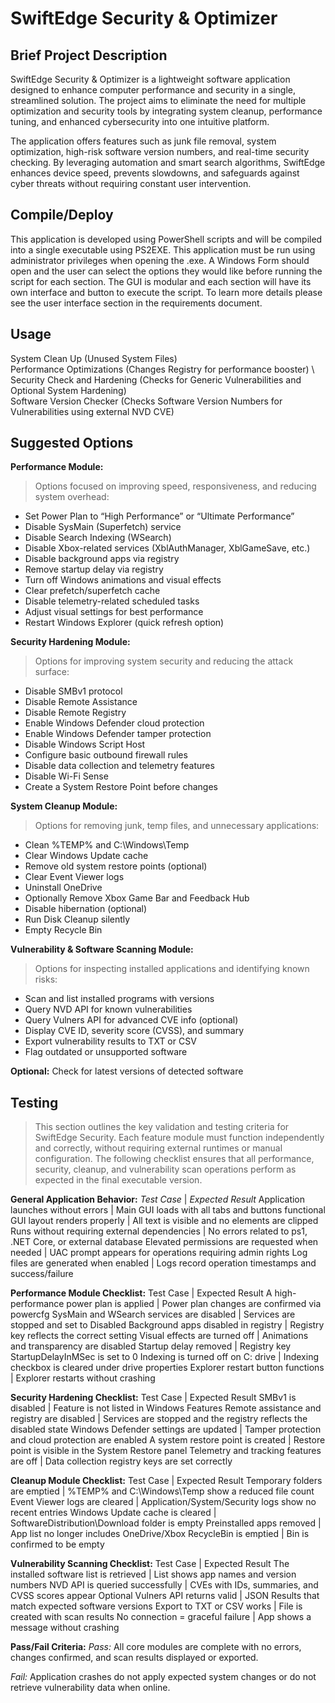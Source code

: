 # SwiftEdge Security & Optimizer

## Brief Project Description

SwiftEdge Security & Optimizer is a lightweight software application designed to enhance computer performance and security in a single, streamlined solution. The project aims to eliminate the need for multiple optimization and security tools by integrating system cleanup, performance tuning, and enhanced cybersecurity into one intuitive platform.

The application offers features such as junk file removal, system optimization, high-risk software version numbers, and real-time security checking. By leveraging automation and smart search algorithms, SwiftEdge enhances device speed, prevents slowdowns, and safeguards against cyber threats without requiring constant user intervention.

## Compile/Deploy

This application is developed using PowerShell scripts and will be compiled into a single executable using PS2EXE. 
This application must be run using administrator privileges when opening the .exe. A Windows Form should open and the user can select the options they would like before running the script for each section. The GUI is modular and each section will have its own interface and button to execute the script. To learn more details please see the user interface section in the requirements document. 

## Usage

System Clean Up (Unused System Files) \
Performance Optimizations (Changes Registry for performance booster) \ 
Security Check and Hardening (Checks for Generic Vulnerabilities and Optional System Hardening) \
Software Version Checker (Checks Software Version Numbers for Vulnerabilities using external NVD CVE)   

## Suggested Options 

**Performance Module:**
> Options focused on improving speed, responsiveness, and reducing system overhead:

- Set Power Plan to “High Performance” or “Ultimate Performance”
- Disable SysMain (Superfetch) service
- Disable Search Indexing (WSearch)
- Disable Xbox-related services (XblAuthManager, XblGameSave, etc.)
- Disable background apps via registry
- Remove startup delay via registry
- Turn off Windows animations and visual effects
- Clear prefetch/superfetch cache
- Disable telemetry-related scheduled tasks
- Adjust visual settings for best performance
- Restart Windows Explorer (quick refresh option)

**Security Hardening Module:**
> Options for improving system security and reducing the attack surface:

- Disable SMBv1 protocol
- Disable Remote Assistance
- Disable Remote Registry
- Enable Windows Defender cloud protection
- Enable Windows Defender tamper protection
- Disable Windows Script Host
- Configure basic outbound firewall rules
- Disable data collection and telemetry features
- Disable Wi-Fi Sense
- Create a System Restore Point before changes

**System Cleanup Module:**
> Options for removing junk, temp files, and unnecessary applications:

- Clean %TEMP% and C:\Windows\Temp
- Clear Windows Update cache
- Remove old system restore points (optional)
- Clear Event Viewer logs
- Uninstall OneDrive
- Optionally Remove Xbox Game Bar and Feedback Hub
- Disable hibernation (optional)
- Run Disk Cleanup silently
- Empty Recycle Bin

**Vulnerability & Software Scanning Module:**
> Options for inspecting installed applications and identifying known risks:

- Scan and list installed programs with versions
- Query NVD API for known vulnerabilities
- Query Vulners API for advanced CVE info (optional)
- Display CVE ID, severity score (CVSS), and summary
- Export vulnerability results to TXT or CSV
- Flag outdated or unsupported software

**Optional:** Check for latest versions of detected software

## Testing
> This section outlines the key validation and testing criteria for SwiftEdge Security. Each feature module must function independently and correctly, without requiring external runtimes or manual configuration. The following checklist ensures that all performance, security, cleanup, and vulnerability scan operations perform as expected in the final executable version.

**General Application Behavior:**
*Test Case*	                                   | *Expected Result*
Application launches without errors	           | Main GUI loads with all tabs and buttons functional
GUI layout renders properly              	     | All text is visible and no elements are clipped
Runs without requiring external dependencies	 | No errors related to ps1, .NET Core, or external database
Elevated permissions are requested when needed | UAC prompt appears for operations requiring admin rights
Log files are generated when enabled	         | Logs record operation timestamps and success/failure   

**Performance Module Checklist:**
Test Case	                                    | Expected Result
A high-performance power plan is applied	    | Power plan changes are confirmed via powercfg
SysMain and WSearch services are disabled	    | Services are stopped and set to Disabled
Background apps disabled in registry	        | Registry key reflects the correct setting
Visual effects are turned off	                | Animations and transparency are disabled
Startup delay removed	                        | Registry key StartupDelayInMSec is set to 0
Indexing is turned off on C: drive	          | Indexing checkbox is cleared under drive properties
Explorer restart button functions	            | Explorer restarts without crashing   

**Security Hardening Checklist:**
Test Case	                                    | Expected Result
SMBv1 is disabled	                            | Feature is not listed in Windows Features
Remote assistance and registry are disabled	  | Services are stopped and the registry reflects the disabled state
Windows Defender settings are updated	        | Tamper protection and cloud protection are enabled
A system restore point is created	            | Restore point is visible in the System Restore panel
Telemetry and tracking features are off	      | Data collection registry keys are set correctly   

**Cleanup Module Checklist:**
Test Case	                                | Expected Result
Temporary folders are emptied	            | %TEMP% and C:\Windows\Temp show a reduced file count
Event Viewer logs are cleared	            | Application/System/Security logs show no recent entries
Windows Update cache is cleared	          | SoftwareDistribution\Download folder is empty
Preinstalled apps removed	                | App list no longer includes OneDrive/Xbox
RecycleBin is emptied	                    | Bin is confirmed to be empty   

**Vulnerability Scanning Checklist:**
Test Case	                                 | Expected Result
The installed software list is retrieved	 | List shows app names and version numbers
NVD API is queried successfully	           | CVEs with IDs, summaries, and CVSS scores appear
Optional Vulners API returns valid         | JSON	Results that match expected software versions
Export to TXT or CSV works                 | File is created with scan results
No connection = graceful failure	         | App shows a message without crashing   

**Pass/Fail Criteria:**
*Pass:* All core modules are complete with no errors, changes confirmed, and scan results displayed or exported.

*Fail:* Application crashes do not apply expected system changes or do not retrieve vulnerability data when online.
